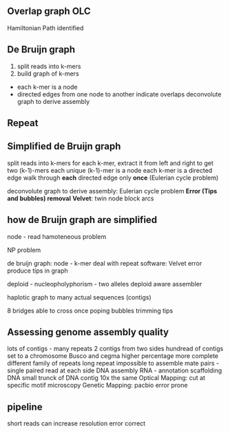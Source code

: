 ## Overlap graph OLC
Hamiltonian Path identified
## De Bruijn graph
1. split reads into k-mers
2. build graph of k-mers
* each k-mer is a node
* directed edges from one node to another indicate overlaps
deconvolute graph to derive assembly
## Repeat
## Simplified de Bruijn graph
split reads into k-mers
for each k-mer, extract it from left and right to get two (k-1)-mers
each unique (k-1)-mer is a node
each k-mer is a directed edge 
walk through **each** directed edge only **once** (Eulerian cycle problem)

deconvolute graph to derive assembly: Eulerian cycle problem
**Error (Tips and bubbles) removal**
**Velvet**: twin node block arcs 

> 
## how de Bruijn graph are simplified


node - read
hamoteneous problem

NP problem 

de bruijn graph:
node - k-mer
deal with repeat
software: Velvet
error produce tips in graph

deploid - nucleopholyphorism - two alleles
deploid aware assembler

haplotic
graph to many actual sequences (contigs)

8 bridges able to cross once
poping bubbles trimming tips

## Assessing genome assembly quality
lots of contigs - many repeats
2 contigs from two sides 
hundread of contigs set to a chromosome
Busco and cegma higher percentage more complete
 different family of repeats 
 long repeat impossible to assemble
 mate pairs - single paired read at each side
 DNA assembly
 RNA - annotation
 scaffolding DNA
 small trunck of DNA 
 contig
 10x the same
 Optical Mapping: cut at specific motif microscopy
 Genetic Mapping:
 pacbio error prone

## pipeline

 short reads can increase resolution 
 error correct 

<!--stackedit_data:
eyJoaXN0b3J5IjpbMTcwMDYwODY0NSwtNTc1OTQzNDg3LC0xMj
Q1OTgxOTExLC01Nzg0MjY3MTEsNTM2ODUxOTA1LDQzODczMTIw
OSwxNDQzMDAzOTQzLC0xNDEwMjI0ODMsLTIwNDYwOTQ5ODEsLT
k0MDk2NjQzNiwtMTk2NzkxMTM3OCwyMDk2NDE3NDIyLDIwMDAx
MTgyODMsMTI0MzU3MzQ5N119
-->
